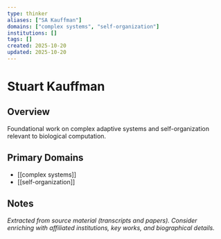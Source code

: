 ```yaml
---
type: thinker
aliases: ["SA Kauffman"]
domains: ["complex systems", "self-organization"]
institutions: []
tags: []
created: 2025-10-20
updated: 2025-10-20
---
```


# Stuart Kauffman

## Overview

Foundational work on complex adaptive systems and self-organization relevant to biological computation.

## Primary Domains

- [[complex systems]]
- [[self-organization]]

## Notes

*Extracted from source material (transcripts and papers). Consider enriching with affiliated institutions, key works, and biographical details.*
